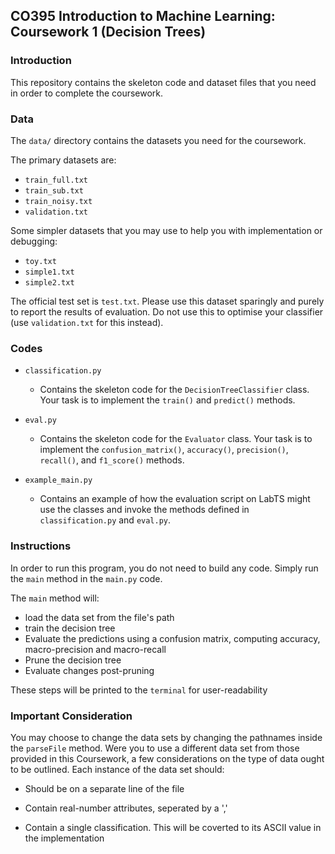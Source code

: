 ## CO395 Introduction to Machine Learning: Coursework 1 (Decision Trees)

### Introduction

This repository contains the skeleton code and dataset files that you need 
in order to complete the coursework.

### Data

The ``data/`` directory contains the datasets you need for the coursework.

The primary datasets are:
- ``train_full.txt``
- ``train_sub.txt``
- ``train_noisy.txt``
- ``validation.txt``

Some simpler datasets that you may use to help you with implementation or 
debugging:
- ``toy.txt``
- ``simple1.txt``
- ``simple2.txt``

The official test set is ``test.txt``. Please use this dataset sparingly and 
purely to report the results of evaluation. Do not use this to optimise your 
classifier (use ``validation.txt`` for this instead). 


### Codes

- ``classification.py``

	* Contains the skeleton code for the ``DecisionTreeClassifier`` class. Your task 
is to implement the ``train()`` and ``predict()`` methods.


- ``eval.py``

	* Contains the skeleton code for the ``Evaluator`` class. Your task is to 
implement the ``confusion_matrix()``, ``accuracy()``, ``precision()``, 
``recall()``, and ``f1_score()`` methods.


- ``example_main.py``

	* Contains an example of how the evaluation script on LabTS might use the classes
and invoke the methods defined in ``classification.py`` and ``eval.py``.


### Instructions

In order to run this program, you do not need to build any code. Simply run the ``main`` method in the ``main.py`` code.


The ``main`` method will:
- load the data set from the file's path
- train the decision tree 
- Evaluate the predictions using a confusion matrix, computing accuracy, macro-precision and macro-recall
- Prune the decision tree
- Evaluate changes post-pruning

These steps will be printed to the ``terminal`` for user-readability


### Important Consideration
You may choose to change the data sets by changing the pathnames inside the ``parseFile`` method.
Were you to use a different data set from those provided in this Coursework, a few considerations on the type of data 
ought to be outlined. Each instance of the data set should:

- Should be on a separate line of the file

- Contain real-number attributes, seperated by a ','

- Contain a single classification. This will be coverted to its ASCII value in the implementation



